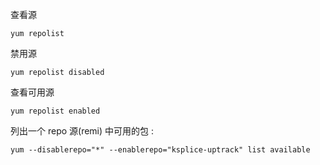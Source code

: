 查看源

```
yum repolist 
```

禁用源

```
yum repolist disabled
```

查看可用源

```
yum repolist enabled
```

列出一个 repo 源(remi) 中可用的包 :

```
yum --disablerepo="*" --enablerepo="ksplice-uptrack" list available
```


